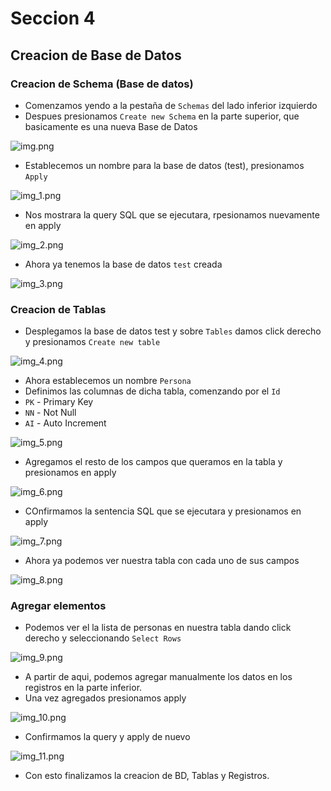 # Seccion 4
## Creacion de Base de Datos

### Creacion de Schema (Base de datos)
- Comenzamos yendo a la pestaña de `Schemas` del lado inferior izquierdo
- Despues presionamos `Create new Schema` en la parte superior, que basicamente es una nueva Base de Datos

![img.png](img.png)

- Establecemos un nombre para la base de datos (test), presionamos `Apply`
 
![img_1.png](img_1.png)

- Nos mostrara la query SQL que se ejecutara, rpesionamos nuevamente en apply

![img_2.png](img_2.png)

- Ahora ya tenemos la base de datos `test` creada

![img_3.png](img_3.png)

### Creacion de Tablas
- Desplegamos la base de datos test y sobre `Tables` damos click derecho y presionamos `Create new table`

![img_4.png](img_4.png)

- Ahora establecemos un nombre `Persona`
- Definimos las columnas de dicha tabla, comenzando por el `Id`
- `PK` - Primary Key
- `NN` - Not Null
- `AI` - Auto Increment

![img_5.png](img_5.png)

- Agregamos el resto de los campos que queramos en la tabla y presionamos en apply 

![img_6.png](img_6.png)

- COnfirmamos la sentencia SQL que se ejecutara y presionamos en apply

![img_7.png](img_7.png)

- Ahora ya podemos ver nuestra tabla con cada uno de sus campos

![img_8.png](img_8.png)

### Agregar elementos
- Podemos ver el la lista de personas en nuestra tabla dando click derecho y seleccionando `Select Rows`

![img_9.png](img_9.png)

- A partir de aqui, podemos agregar manualmente los datos en los registros en la parte inferior.
- Una vez agregados presionamos apply

![img_10.png](img_10.png)

- Confirmamos la query y apply de nuevo 

![img_11.png](img_11.png)

- Con esto finalizamos la creacion de BD, Tablas y Registros.